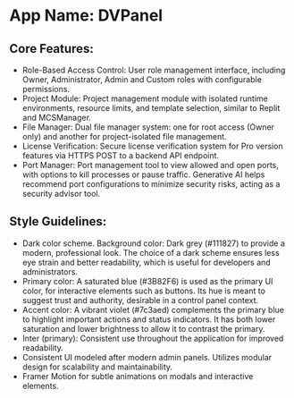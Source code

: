 # **App Name**: DVPanel

## Core Features:

- Role-Based Access Control: User role management interface, including Owner, Administrator, Admin and Custom roles with configurable permissions.
- Project Module: Project management module with isolated runtime environments, resource limits, and template selection, similar to Replit and MCSManager.
- File Manager: Dual file manager system: one for root access (Owner only) and another for project-isolated file management.
- License Verification: Secure license verification system for Pro version features via HTTPS POST to a backend API endpoint.
- Port Manager: Port management tool to view allowed and open ports, with options to kill processes or pause traffic. Generative AI helps recommend port configurations to minimize security risks, acting as a security advisor tool.

## Style Guidelines:

- Dark color scheme. Background color: Dark grey (#111827) to provide a modern, professional look. The choice of a dark scheme ensures less eye strain and better readability, which is useful for developers and administrators.
- Primary color: A saturated blue (#3B82F6) is used as the primary UI color, for interactive elements such as buttons. Its hue is meant to suggest trust and authority, desirable in a control panel context.
- Accent color: A vibrant violet (#7c3aed) complements the primary blue to highlight important actions and status indicators. It has both lower saturation and lower brightness to allow it to contrast the primary. 
- Inter (primary): Consistent use throughout the application for improved readability.
- Consistent UI modeled after modern admin panels. Utilizes modular design for scalability and maintainability.
- Framer Motion for subtle animations on modals and interactive elements.